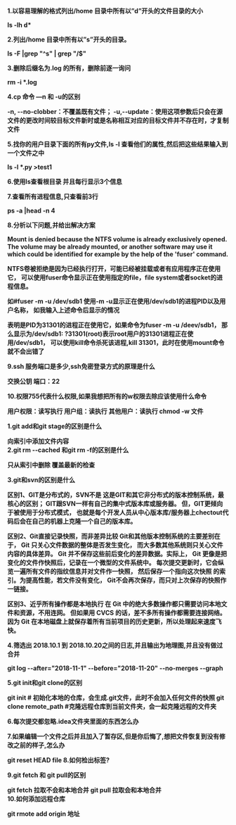 <h4>1.以容易理解的格式列出/home 目录中所有以”d”开头的文件目录的大小

 ls -lh d*


2.列出/home 目录中所有以”s”开头的目录。

ls -F |grep "^s" | grep "/$"



3.删除后缀名为.log 的所有，删除前逐一询问

rm -i *.log



4.cp 命令 —n 和 -u的区别

-n, --no-clobber：不覆盖既有文件；
-u,--update：使用这项参数后只会在源文件的更改时间较目标文件新时或是名称相互对应的目标文件并不存在时，才复制文件

5.找你的用户目录下面的所有py文件,ls -l 查看他们的属性,然后把这些结果输入到一个文件之中

ls -l *.py >test1 


6.使用ls查看根目录 并且每行显示3个信息


7.查看所有进程信息,只查看前3行

ps -a |head -n 4


8.分析以下问题,并给出解决方案

Mount is denied because the NTFS volume is already exclusively opened.
The volume may be already mounted, or another software may use it which could be identified for example by the help of the 'fuser' command.


NTFS卷被拒绝是因为已经执行打开，可能已经被挂载或者有应用程序正在使用它，
可以使用fuser命令显示正在使用指定的file，file system或者socket的进程信息。


如#fuser -m -u /dev/sdb1 使用-m -u显示正在使用/dev/sdb1的进程PID以及用户名称，
如我输入上述命令后显示的情况



表明是PID为31301的进程正在使用它，如果命令为fuser -m -u /deev/sdb1，
那么显示为/dev/sdb1: ?31301(root)表示root用户的31301进程正在使用/dev/sdb1，
可以使用kill命令杀死该进程,kill 31301，此时在使用mount命令就不会出错了



9.ssh 服务端口是多少,ssh免密登录方式的原理是什么

交换公钥  端口：22

10.权限755代表什么权限,如果我想把所有的w权限去除应该使用什么命令

用户权限：读写执行  用户组：读执行  其他用户：读执行
chmod -w 文件




1.git add和git stage的区别是什么

向索引中添加文件内容    
2.git rm --cached 和git rm -f的区别是什么

只从索引中删除     覆盖最新的检查

3.git和svn的区别是什么

区别1、GIT是分布式的，SVN不是
这是GIT和其它非分布式的版本控制系统，最核心的区别；
GIT跟SVN一样有自己的集中式版本库或服务器。
但，GIT更倾向于被使用于分布式模式，
也就是每个开发人员从中心版本库/服务器上chectout代码后会在自己的机器上克隆一个自己的版本库。

区别2、Git直接记录快照，而非差异比较
Git和其他版本控制系统的主要差别在于，
Git 只关心文件数据的整体是否发生变化，
而大多数其他系统则只关心文件内容的具体差异。
Git 并不保存这些前后变化的差异数据。实际上，
Git 更像是把变化的文件作快照后，记录在一个微型的文件系统中。
每次提交更新时，它会纵览一遍所有文件的指纹信息并对文件作一快照，
然后保存一个指向这次快照 的索引。为提高性能，若文件没有变化，
Git不会再次保存，而只对上次保存的快照作一链接。

区别3、近乎所有操作都是本地执行
在 Git 中的绝大多数操作都只需要访问本地文件和资源，不用连网。
但如果用 CVCS 的话，差不多所有操作都需要连接网络。
因为 Git 在本地磁盘上就保存着所有当前项目的历史更新，所以处理起来速度飞快。

4.筛选出 2018.10.1 到 2018.10.20之间的日志,并且输出为地理图,并且没有做过合并

 git log --after="2018-11-1" --before="2018-11-20" --no-merges --graph




5.git init和git clone的区别

git init # 初始化本地的仓库，会生成.git文件，此时不会加入任何文件的快照
git clone remote_path #克隆远程仓库到当前文件夹，会一起克隆远程的文件夹

6.每次提交都忽略.idea文件夹里面的东西怎么办

7.如果编辑一个文件之后并且加入了暂存区,但是你后悔了,想把文件恢复到没有修改之前的样子,怎么办

git reset HEAD file
8.如何检出标签?

9.git fetch 和 git pull的区别


git fetch 拉取不会和本地合并
git pull  拉取会和本地合并   
10.如何添加远程仓库

git rmote add origin 地址